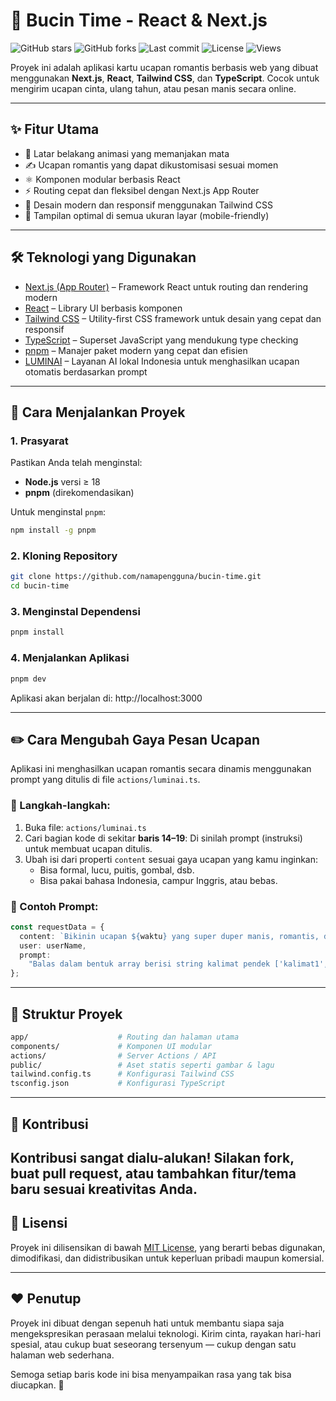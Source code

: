 # 💌 Bucin Time - React & Next.js

![GitHub stars](https://img.shields.io/github/stars/irwanx/bucin-time?style=social)
![GitHub forks](https://img.shields.io/github/forks/irwanx/bucin-time?style=social)
![Last commit](https://img.shields.io/github/last-commit/irwanx/bucin-time)
![License](https://img.shields.io/github/license/irwanx/bucin-time)
![Views](https://visitor-badge.laobi.icu/badge?page_id=irwanx.bucin-time)

Proyek ini adalah aplikasi kartu ucapan romantis berbasis web yang dibuat menggunakan **Next.js**, **React**, **Tailwind CSS**, dan **TypeScript**. Cocok untuk mengirim ucapan cinta, ulang tahun, atau pesan manis secara online.

---


## ✨ Fitur Utama

- 💖 Latar belakang animasi yang memanjakan mata
- ✍️ Ucapan romantis yang dapat dikustomisasi sesuai momen
- ⚛️ Komponen modular berbasis React
- ⚡ Routing cepat dan fleksibel dengan Next.js App Router
- 🎨 Desain modern dan responsif menggunakan Tailwind CSS
- 📱 Tampilan optimal di semua ukuran layar (mobile-friendly)

---

## 🛠️ Teknologi yang Digunakan

- [Next.js (App Router)](https://nextjs.org/) – Framework React untuk routing dan rendering modern
- [React](https://reactjs.org/) – Library UI berbasis komponen
- [Tailwind CSS](https://tailwindcss.com/) – Utility-first CSS framework untuk desain yang cepat dan responsif
- [TypeScript](https://www.typescriptlang.org/) – Superset JavaScript yang mendukung type checking
- [pnpm](https://pnpm.io/) – Manajer paket modern yang cepat dan efisien
- [LUMINAI](https://luminai.my.id) – Layanan AI lokal Indonesia untuk menghasilkan ucapan otomatis berdasarkan prompt

---

## 🚀 Cara Menjalankan Proyek

### 1. Prasyarat

Pastikan Anda telah menginstal:

- **Node.js** versi ≥ 18
- **pnpm** (direkomendasikan)

Untuk menginstal `pnpm`:

```bash
npm install -g pnpm
```

### 2. Kloning Repository

```bash
git clone https://github.com/namapengguna/bucin-time.git
cd bucin-time
```

### 3. Menginstal Dependensi

```bash
pnpm install
```

### 4. Menjalankan Aplikasi

```bash
pnpm dev
```
Aplikasi akan berjalan di: http://localhost:3000

---
## ✏️ Cara Mengubah Gaya Pesan Ucapan

Aplikasi ini menghasilkan ucapan romantis secara dinamis menggunakan prompt yang ditulis di file `actions/luminai.ts`.

### 🔧 Langkah-langkah:

1. Buka file: `actions/luminai.ts`
2. Cari bagian kode di sekitar **baris 14–19**:
   Di sinilah prompt (instruksi) untuk membuat ucapan ditulis.
3. Ubah isi dari properti `content` sesuai gaya ucapan yang kamu inginkan:
   - Bisa formal, lucu, puitis, gombal, dsb.
   - Bisa pakai bahasa Indonesia, campur Inggris, atau bebas.

### 📝 Contoh Prompt:

```ts
const requestData = {
  content: `Bikinin ucapan ${waktu} yang super duper manis, romantis, dan bikin melting untuk ayangku ${userName} dong 😍💖. Buat dalam beberapa kalimat pendek, masing-masing berdiri sendiri, biar vibes-nya kerasa satu-satu 🥹💕. Tambahin emoji yang bikin hati klepek-klepek di setiap kalimat 😘✨. Balas dalam bentuk array berisi string kalimat pendek ['kalimat1', 'kalimat2', 'kalimat3', ...] tanpa tambahan teks lain, isi array minimal 6 kalimat.`,
  user: userName,
  prompt:
    "Balas dalam bentuk array berisi string kalimat pendek ['kalimat1','kalimat2','kalimat3',...] tanpa tambahan teks lain. Boleh campur bahasa Indonesia dan Inggris, yang penting romantis dan nggak kaku. Jangan ada kalimat sama atau terlalu panjang.",
};
```
---

## 📁 Struktur Proyek

```bash
app/                    # Routing dan halaman utama
components/             # Komponen UI modular
actions/                # Server Actions / API
public/                 # Aset statis seperti gambar & lagu
tailwind.config.ts      # Konfigurasi Tailwind CSS
tsconfig.json           # Konfigurasi TypeScript
```
---

## 🤝 Kontribusi

Kontribusi sangat dialu-alukan! Silakan fork, buat pull request, atau tambahkan fitur/tema baru sesuai kreativitas Anda.
---

## 📄 Lisensi

Proyek ini dilisensikan di bawah [MIT License](LICENSE), yang berarti bebas digunakan, dimodifikasi, dan didistribusikan untuk keperluan pribadi maupun komersial.

---

## ❤️ Penutup

Proyek ini dibuat dengan sepenuh hati untuk membantu siapa saja mengekspresikan perasaan melalui teknologi. Kirim cinta, rayakan hari-hari spesial, atau cukup buat seseorang tersenyum — cukup dengan satu halaman web sederhana.

Semoga setiap baris kode ini bisa menyampaikan rasa yang tak bisa diucapkan. 💌